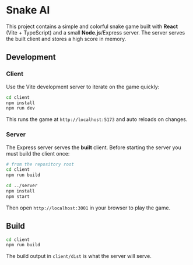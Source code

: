 # Snake AI

This project contains a simple and colorful snake game built with **React** (Vite + TypeScript) and a small **Node.js**/Express server. The server serves the built client and stores a high score in memory.

## Development

### Client
Use the Vite development server to iterate on the game quickly:
```bash
cd client
npm install
npm run dev
```


This runs the game at `http://localhost:5173` and auto reloads on changes.

### Server

The Express server serves the **built** client. Before starting the server you must build the client once:

```bash
# from the repository root
cd client
npm run build

cd ../server
npm install
npm start
```

Then open `http://localhost:3001` in your browser to play the game.


## Build

```bash
cd client
npm run build
```

The build output in `client/dist` is what the server will serve.
